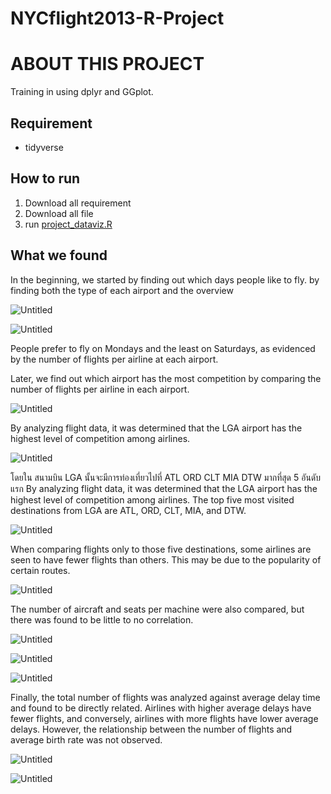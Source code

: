 # NYCflight2013-R-Project
# ABOUT THIS PROJECT

Training in using dplyr and GGplot.

## **Requirement**

- tidyverse

## How to run

1. Download all requirement
2. Download all file
3. run [project_dataviz.R](https://github.com/chananyulim1616/Typewriter-Project/blob/main/keyboard.py)

## What we found

In the beginning, we started by finding out which days people like to fly. by finding both the type of each airport and the overview

![Untitled](https://s3-us-west-2.amazonaws.com/secure.notion-static.com/3e74ee9b-88c3-4399-8d3b-d520822e729c/Untitled.png)

![Untitled](https://s3-us-west-2.amazonaws.com/secure.notion-static.com/e06b7e3b-8e31-4e3c-bcbd-a0f96c5873f0/Untitled.png)

People prefer to fly on Mondays and the least on Saturdays, as evidenced by the number of flights per airline at each airport.

Later, we find out which airport has the most competition by comparing the number of flights per airline in each airport.

![Untitled](https://s3-us-west-2.amazonaws.com/secure.notion-static.com/f2e37c05-8f98-43f6-8720-ca7f5b18e971/Untitled.png)

By analyzing flight data, it was determined that the LGA airport has the highest level of competition among airlines.


![Untitled](https://s3-us-west-2.amazonaws.com/secure.notion-static.com/d43d575d-6be7-450e-961e-24ea443d6076/Untitled.png)

โดยใน สนามบิน LGA นั้นจะมีการท่องเที่ยวไปที่ ATL ORD CLT MIA DTW มากที่สุด 5 อันดับแรก
By analyzing flight data, it was determined that the LGA airport has the highest level of competition among airlines. The top five most visited destinations from LGA are ATL, ORD, CLT, MIA, and DTW.

![Untitled](https://s3-us-west-2.amazonaws.com/secure.notion-static.com/cccbecc4-923b-4b2b-a8be-9453bb2aaea9/Untitled.png)

When comparing flights only to those five destinations, some airlines are seen to have fewer flights than others. This may be due to the popularity of certain routes.

![Untitled](https://s3-us-west-2.amazonaws.com/secure.notion-static.com/ba4d63e4-3828-4d60-8cfa-f3e9ab601dbc/Untitled.png)

The number of aircraft and seats per machine were also compared, but there was found to be little to no correlation.

![Untitled](https://s3-us-west-2.amazonaws.com/secure.notion-static.com/c2f2aa8c-03b0-4fb7-8bf0-89b01f154da5/Untitled.png)

![Untitled](https://s3-us-west-2.amazonaws.com/secure.notion-static.com/315ca0a1-b66e-4dca-8b4b-889b6f000c28/Untitled.png)

![Untitled](https://s3-us-west-2.amazonaws.com/secure.notion-static.com/a453f6d1-8e15-427a-9c00-a8b3c67cb7fe/Untitled.png)


Finally, the total number of flights was analyzed against average delay time and found to be directly related. Airlines with higher average delays have fewer flights, and conversely, airlines with more flights have lower average delays. However, the relationship between the number of flights and average birth rate was not observed.

![Untitled](https://s3-us-west-2.amazonaws.com/secure.notion-static.com/568fde6f-ef33-4ab6-886c-7b070f159242/Untitled.png)

![Untitled](https://s3-us-west-2.amazonaws.com/secure.notion-static.com/bd653abf-18d8-4f34-9c46-a0de2ea6d2a3/Untitled.png)

